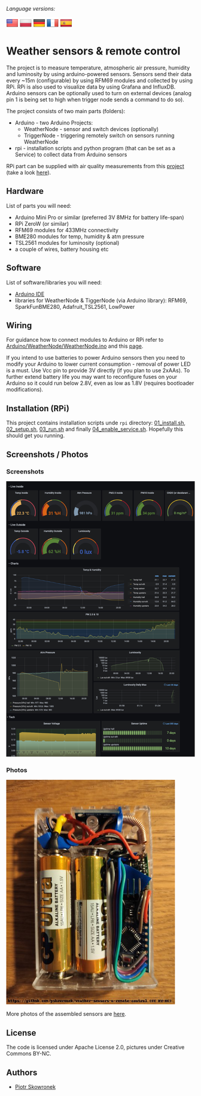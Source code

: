 _Language versions:_

[![EN](https://github.com/pskowronek/weather-sensors-n-remote-control/raw/main/www/flags/lang-US.png)](https://github.com/pskowronek/weather-sensors-n-remote-control) 
[![PL](https://github.com/pskowronek/weather-sensors-n-remote-control/raw/main/www/flags/lang-PL.png)](https://translate.googleusercontent.com/translate_c?sl=en&tl=pl&u=https://github.com/pskowronek/weather-sensors-n-remote-control)
[![DE](https://github.com/pskowronek/weather-sensors-n-remote-control/raw/main/www/flags/lang-DE.png)](https://translate.googleusercontent.com/translate_c?sl=en&tl=de&u=https://github.com/pskowronek/weather-sensors-n-remote-control)
[![FR](https://github.com/pskowronek/weather-sensors-n-remote-control/raw/main/www/flags/lang-FR.png)](https://translate.googleusercontent.com/translate_c?sl=en&tl=fr&u=https://github.com/pskowronek/weather-sensors-n-remote-control)
[![ES](https://github.com/pskowronek/weather-sensors-n-remote-control/raw/main/www/flags/lang-ES.png)](https://translate.googleusercontent.com/translate_c?sl=en&tl=es&u=https://github.com/pskowronek/weather-sensors-n-remote-control)

# Weather sensors & remote control

The project is to measure temperature, atmospheric air pressure, humidity and luminosity by using arduino-powered sensors. Sensors send their data every ~15m (configurable) by using RFM69 modules and collected by using RPi. RPi is also used to visualize data by using Grafana and InfluxDB. Arduino sensors can be optionally used to turn on external devices (analog pin 1 is being set to high when trigger node sends a command to do so).

The project consists of two main parts (folders):

- Arduino - two Arduino Projects:
	- WeatherNode - sensor and switch devices (optionally)
	- TriggerNode - triggering remotely switch on sensors running WeatherNode
- rpi - installation scripts and python program (that can be set as a Service) to collect data from Arduino sensors

RPi part can be supplied with air quality measurements from this [project](https://github.com/pskowronek/home-air-quality-and-assistant) (take a look [here](https://github.com/pskowronek/home-air-quality-and-assistant/blob/master/influxdb-reporting.sh)).

## Hardware

List of parts you will need:

- Arduino Mini Pro or similar (preferred 3V 8MHz for battery life-span)
- RPi ZeroW (or similar)
- RFM69 modules for 433MHz connectivity
- BME280 modules for temp, humidity & atm pressure
- TSL2561 modules for luminosity (optional)
- a couple of wires, battery housing etc

## Software

List of software/libraries you will need:

- [Arduino IDE](https://www.arduino.cc/en/software)
- libraries for WeatherNode & TiggerNode (via Arduino library): RFM69, SparkFunBME280, Adafruit_TSL2561, LowPower

## Wiring

For guidance how to connect modules to Arduino or RPi refer to [Arduino/WeatherNode/WeatherNode.ino](https://github.com/pskowronek/weather-sensors-n-remote-control/blob/main/arduino/WeatherNode/WeatherNode.ino) and this [page](https://rpi-rfm69.readthedocs.io/en/latest/hookup.html).

If you intend to use batteries to power Arduino sensors then you need to modify your Arduino to lower current consumption - removal of power LED is a must. Use Vcc pin to provide 3V directly (if you plan to use 2xAAs).
To further extend battery life you may want to reconfigure fuses on your Arduino so it could run below 2.8V, even as low as 1.8V (requires bootloader modifications).

## Installation (RPi)

This project contains installation scripts unde `rpi` directory: [01_install.sh](main/rpi/01_install.sh), [02_setup.sh](main/rpi/02_setup.sh),
[03_run.sh](main/rpi/03_run.sh) and finally [04_enable_service.sh](main/rpi/04_enable_service.sh). Hopefully this should get you running.

## Screenshots / Photos

### Screenshots
![Screenshots](https://github.com/pskowronek/weather-sensors-n-remote-control/raw/main/www/screenshots/grafana.jpg)


### Photos
[![Assembled](https://github.com/pskowronek/weather-sensors-n-remote-control/raw/main/www/assembled/03.jpg)](https://pskowronek.github.io/weather-sensors-n-remote-control/www/assembled/index.html "Photos of assembled sensors, triggers etc")

More photos of the assembled sensors are [here](https://pskowronek.github.io/weather-sensors-n-remote-control/www/assembled/index.html "Photos of assembled sensors, triggers etc").


## License

The code is licensed under Apache License 2.0, pictures under Creative Commons BY-NC.

## Authors

- [Piotr Skowronek](https://github.com/pskowronek)
